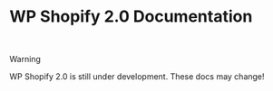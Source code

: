 # WP Shopify 2.0 Documentation

<br>

> [!WARNING]
> WP Shopify 2.0 is still under development. These docs may change!
